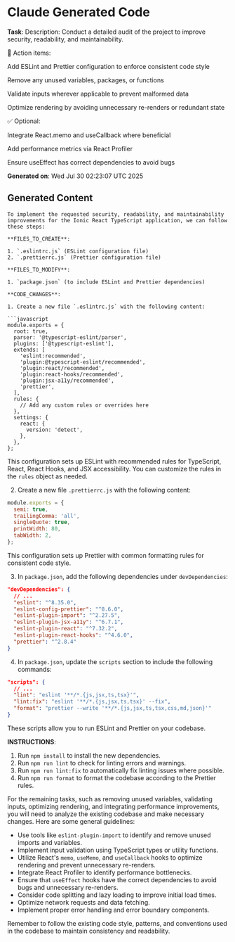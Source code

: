 # Claude Generated Code

**Task**: Description:
Conduct a detailed audit of the project to improve security, readability, and maintainability.

📌 Action items:

Add ESLint and Prettier configuration to enforce consistent code style

Remove any unused variables, packages, or functions

Validate inputs wherever applicable to prevent malformed data

Optimize rendering by avoiding unnecessary re-renders or redundant state

✅ Optional:

Integrate React.memo and useCallback where beneficial

Add performance metrics via React Profiler

Ensure useEffect has correct dependencies to avoid bugs

**Generated on**: Wed Jul 30 02:23:07 UTC 2025

## Generated Content

```
To implement the requested security, readability, and maintainability improvements for the Ionic React TypeScript application, we can follow these steps:

**FILES_TO_CREATE**:

1. `.eslintrc.js` (ESLint configuration file)
2. `.prettierrc.js` (Prettier configuration file)

**FILES_TO_MODIFY**:

1. `package.json` (to include ESLint and Prettier dependencies)

**CODE_CHANGES**:

1. Create a new file `.eslintrc.js` with the following content:

```javascript
module.exports = {
  root: true,
  parser: '@typescript-eslint/parser',
  plugins: ['@typescript-eslint'],
  extends: [
    'eslint:recommended',
    'plugin:@typescript-eslint/recommended',
    'plugin:react/recommended',
    'plugin:react-hooks/recommended',
    'plugin:jsx-a11y/recommended',
    'prettier',
  ],
  rules: {
    // Add any custom rules or overrides here
  },
  settings: {
    react: {
      version: 'detect',
    },
  },
};
```

This configuration sets up ESLint with recommended rules for TypeScript, React, React Hooks, and JSX accessibility. You can customize the rules in the `rules` object as needed.

2. Create a new file `.prettierrc.js` with the following content:

```javascript
module.exports = {
  semi: true,
  trailingComma: 'all',
  singleQuote: true,
  printWidth: 80,
  tabWidth: 2,
};
```

This configuration sets up Prettier with common formatting rules for consistent code style.

3. In `package.json`, add the following dependencies under `devDependencies`:

```json
"devDependencies": {
  // ...
  "eslint": "^8.35.0",
  "eslint-config-prettier": "^8.6.0",
  "eslint-plugin-import": "^2.27.5",
  "eslint-plugin-jsx-a11y": "^6.7.1",
  "eslint-plugin-react": "^7.32.2",
  "eslint-plugin-react-hooks": "^4.6.0",
  "prettier": "^2.8.4"
}
```

4. In `package.json`, update the `scripts` section to include the following commands:

```json
"scripts": {
  // ...
  "lint": "eslint '**/*.{js,jsx,ts,tsx}'",
  "lint:fix": "eslint '**/*.{js,jsx,ts,tsx}' --fix",
  "format": "prettier --write '**/*.{js,jsx,ts,tsx,css,md,json}'"
}
```

These scripts allow you to run ESLint and Prettier on your codebase.

**INSTRUCTIONS**:

1. Run `npm install` to install the new dependencies.
2. Run `npm run lint` to check for linting errors and warnings.
3. Run `npm run lint:fix` to automatically fix linting issues where possible.
4. Run `npm run format` to format the codebase according to the Prettier rules.

For the remaining tasks, such as removing unused variables, validating inputs, optimizing rendering, and integrating performance improvements, you will need to analyze the existing codebase and make necessary changes. Here are some general guidelines:

- Use tools like `eslint-plugin-import` to identify and remove unused imports and variables.
- Implement input validation using TypeScript types or utility functions.
- Utilize React's `memo`, `useMemo`, and `useCallback` hooks to optimize rendering and prevent unnecessary re-renders.
- Integrate React Profiler to identify performance bottlenecks.
- Ensure that `useEffect` hooks have the correct dependencies to avoid bugs and unnecessary re-renders.
- Consider code splitting and lazy loading to improve initial load times.
- Optimize network requests and data fetching.
- Implement proper error handling and error boundary components.

Remember to follow the existing code style, patterns, and conventions used in the codebase to maintain consistency and readability.
```
